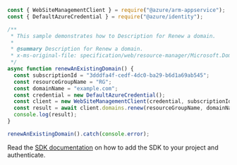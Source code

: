 ```javascript
const { WebSiteManagementClient } = require("@azure/arm-appservice");
const { DefaultAzureCredential } = require("@azure/identity");

/**
 * This sample demonstrates how to Description for Renew a domain.
 *
 * @summary Description for Renew a domain.
 * x-ms-original-file: specification/web/resource-manager/Microsoft.DomainRegistration/stable/2021-03-01/examples/RenewDomain.json
 */
async function renewAnExistingDomain() {
  const subscriptionId = "3dddfa4f-cedf-4dc0-ba29-b6d1a69ab545";
  const resourceGroupName = "RG";
  const domainName = "example.com";
  const credential = new DefaultAzureCredential();
  const client = new WebSiteManagementClient(credential, subscriptionId);
  const result = await client.domains.renew(resourceGroupName, domainName);
  console.log(result);
}

renewAnExistingDomain().catch(console.error);
```

Read the [SDK documentation](https://github.com/Azure/azure-sdk-for-js/blob/%40azure%2Farm-appservice_12.0.0/sdk/appservice/arm-appservice/README.md) on how to add the SDK to your project and authenticate.
